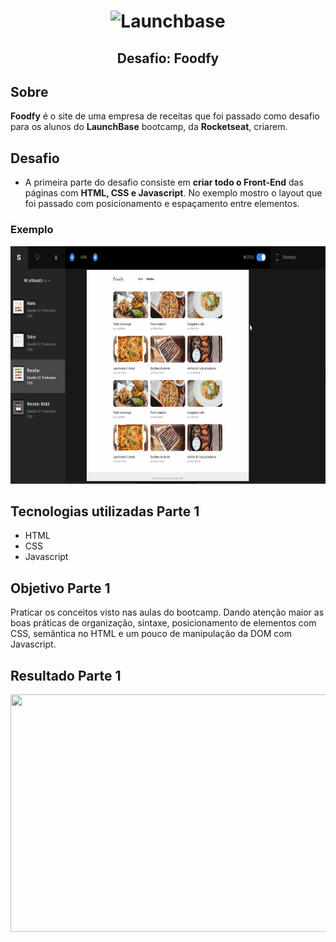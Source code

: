 <h1 align="center">
    <img alt="Launchbase" src="https://storage.googleapis.com/golden-wind/bootcamp-launchbase/logo.png" width="300px"/>
</h1>
<h2 align="center">Desafio: Foodfy</h2>

## Sobre 

**Foodfy** é o site de uma empresa de receitas que foi passado como desafio para os alunos do **LaunchBase** bootcamp, da **Rocketseat**, criarem.

## Desafio

- A primeira parte do desafio consiste em **criar todo o Front-End** das páginas com **HTML, CSS e Javascript**. No exemplo mostro o layout que foi passado com posicionamento e espaçamento entre elementos.

### Exemplo
<p align="center">
<img src="readme/projeto-exemplo.gif" width="760" height="380">
</p>

## Tecnologias utilizadas Parte 1
- HTML
- CSS
- Javascript

## Objetivo Parte 1

Praticar os conceitos visto nas aulas do bootcamp. Dando atenção
maior as boas práticas de organização, sintaxe, posicionamento de 
elementos com CSS, semântica no HTML e um pouco de manipulação
da DOM com Javascript.

## Resultado Parte 1

<p align="center">
<img src="readme/foodfy.gif" width="760" height="380">
</p>
